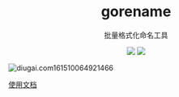 
<h1 align="center">gorename</h1>
<p align=center>批量格式化命名工具</p>
<div align=center>
    <img src="https://img.shields.io/badge/version->=1.14.6-red?logo=go&color=00ADD8&style=flat"/>
    <img src="https://img.shields.io/badge/Ubuntu-18.04.2-red?logo=linux&color=FCC624&style=flat"/>
</div>

![diugai.com161510064921466](http://cdn.mjava.top/blog/diugai.com161510064921466.png)

[使用文档](README_use.md)
